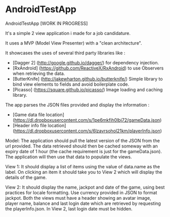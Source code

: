 # AndroidTestApp
AndroidTestApp [WORK IN PROGRESS]

It's a simple 2 view application i made for a job candidature. 

It uses a MVP (Model View Presenter) with a "clean architecture".

It showcases the uses of several third party libraries like :
* [Dagger 2] (http://google.github.io/dagger/) for dependency injection.
* [RxAndroid] (https://github.com/ReactiveX/RxAndroid) to use Observers when retrieving the data.
* [ButterKnife] (http://jakewharton.github.io/butterknife/) Simple library to bind view elements to fields and avoid boilerplate code.
* [Picasso] (https://square.github.io/picasso/) Image loading and caching library.

The app parses the JSON files provided and display 
the information :

* [Game data file location] (https://dl.dropboxusercontent.com/s/1pe6mkfih0lbj72/gameData.json)
* [Header info file location] (https://dl.dropboxusercontent.com/s/6lzavrsohol21km/playerInfo.json)

Model:
The application should pull the latest version of the JSON from the url 
provided. The data retrieved should then be cached someway with an 
expiry date of 1 hour (the cache requirement is just for the 
gameData.json). The application will then use that data to populate the 
views.

View 1:
It should display a list of items using the value of data.name as the 
label. On clicking an item it should take you to View 2 which will 
display the details of the game.

View 2:
It should display the name, jackpot and date of the game, using best 
practices for locale formatting. Use currency provided in JSON to format 
jackpot.
Both the views must have a header showing an avatar image, player name, 
balance and last login
date which are retrieved by requesting the playerInfo.json. In View 2, 
last login date must be hidden.